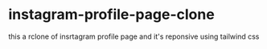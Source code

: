 # instagram-profile-page-clone
this a rclone of insrtagram profile page and it's reponsive using tailwind css
